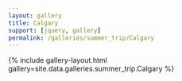 ```yaml
---
layout: gallery
title: Calgary
support: [jquery, gallery]
permalink: /galleries/summer_trip/Calgary
---
```


{% include gallery-layout.html gallery=site.data.galleries.summer_trip.Calgary %}
